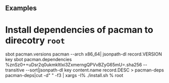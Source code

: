 ## Examples

# Install dependencies of pacman to direcotry `root`

sbot pacman.versions pacman --arch x86_64| jsonpath-dl record.VERSION key
sbot pacman.dependencies %znSz0++uDsr2q0ukmkltIxi3ZxmerngQPVvBZyG65mU=.sha256 --transitive --sort|jsonpath-dl key content.name record.DESC > pacman-deps
pacman-deps|cut -d" " -f3 | xargs -I% ./install.sh % root

